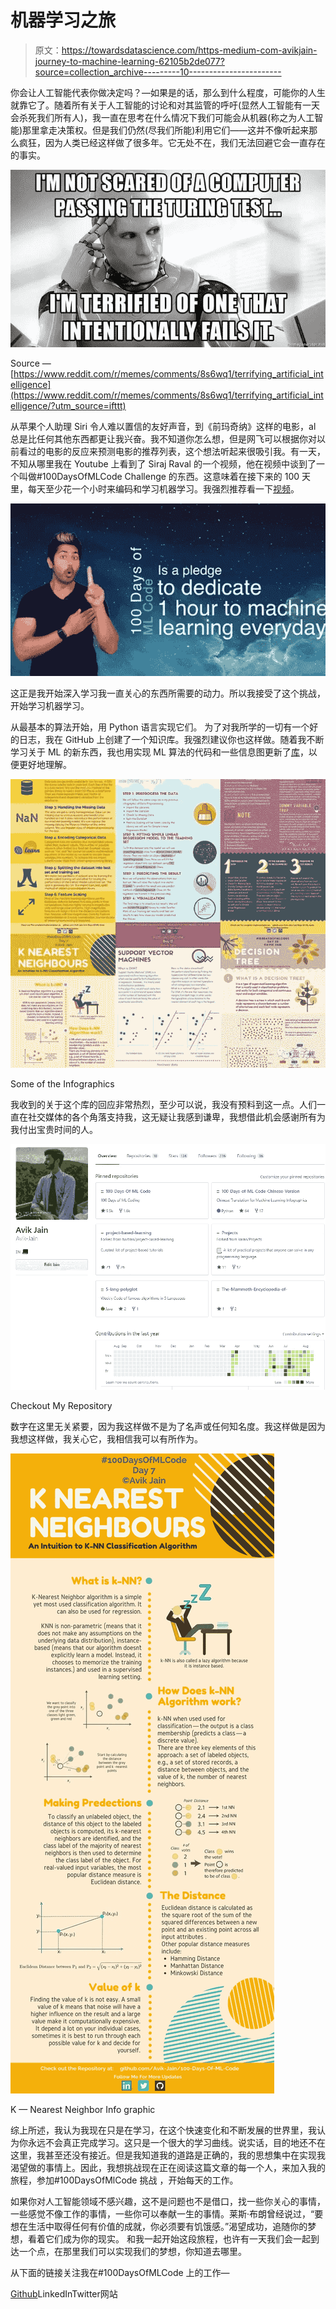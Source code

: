 # 机器学习之旅

> 原文：<https://towardsdatascience.com/https-medium-com-avikjain-journey-to-machine-learning-62105b2de077?source=collection_archive---------10----------------------->

你会让人工智能代表你做决定吗？—如果是的话，那么到什么程度，可能你的人生就靠它了。随着所有关于人工智能的讨论和对其监管的呼吁(显然人工智能有一天会杀死我们所有人)，我一直在思考在什么情况下我们可能会从机器(称之为人工智能)那里拿走决策权。但是我们仍然(尽我们所能)利用它们——这并不像听起来那么疯狂，因为人类已经这样做了很多年。它无处不在，我们无法回避它会一直存在的事实。

![](img/0a7662b786771b07cbbda0a39249e3dd.png)

Source — [https://www.reddit.com/r/memes/comments/8s6wq1/terrifying_artificial_intelligence](https://www.reddit.com/r/memes/comments/8s6wq1/terrifying_artificial_intelligence/?utm_source=ifttt)

从苹果个人助理 Siri 令人难以置信的友好声音，到《前玛奇纳》这样的电影，al 总是比任何其他东西都更让我兴奋。我不知道你怎么想，但是网飞可以根据你对以前看过的电影的反应来预测电影的推荐列表，这个想法听起来很吸引我。有一天，不知从哪里我在 Youtube 上看到了 Siraj Raval 的一个视频，他在视频中谈到了一个叫做#100DaysOfMLCode Challenge 的东西。这意味着在接下来的 100 天里，每天至少花一个小时来编码和学习机器学习。我强烈推荐看一下[视频](https://www.youtube.com/watch?v=cuQMBj1cWPo)。

![](img/d4c475d9707b7f2c638cba3160ed479a.png)

这正是我开始深入学习我一直关心的东西所需要的动力。所以我接受了这个挑战，开始学习机器学习。

从最基本的算法开始，用 Python 语言实现它们。
为了对我所学的一切有一个好的日志，我在 GitHub 上创建了一个知识库。我强烈建议你也这样做。随着我不断学习关于 ML 的新东西，我也用实现 ML 算法的代码和一些信息图更新了[库](https://github.com/Avik-Jain/100-Days-Of-ML-Code)，以便更好地理解。

[![](img/1927fdd54bba4ddce726d1c7a5e0eb31.png)](https://github.com/Avik-Jain)

Some of the Infographics

我收到的关于这个库的回应非常热烈，至少可以说，我没有预料到这一点。人们一直在社交媒体的各个角落支持我，这无疑让我感到谦卑，我想借此机会感谢所有为我付出宝贵时间的人。

[![](img/7a17442748266a10bd38a2cb635a76ed.png)](https://github.com/Avik-Jain)

Checkout My Repository

数字在这里无关紧要，因为我这样做不是为了名声或任何知名度。我这样做是因为我想这样做，我关心它，我相信我可以有所作为。

[![](img/59bfca9e5e88d9da5f986cbe0c41f7bd.png)](https://github.com/Avik-Jain/100-Days-Of-ML-Code)

K — Nearest Neighbor Info graphic

综上所述，我认为我现在只是在学习，在这个快速变化和不断发展的世界里，我认为你永远不会真正完成学习。这只是一个很大的学习曲线。说实话，目的地还不在这里，我甚至还没有接近。但是我知道我的道路是正确的，我的思想集中在实现我渴望做的事情上。因此，我想挑战现在正在阅读这篇文章的每一个人，来加入我的旅程，参加#100DaysOfMlCode 挑战
，开始每天的工作。

如果你对人工智能领域不感兴趣，这不是问题也不是借口，找一些你关心的事情，一些感觉不像工作的事情，一些你可以奉献一生的事情。莱斯·布朗曾经说过，“要想在生活中取得任何有价值的成就，你必须要有饥饿感。”渴望成功，追随你的梦想，看着它们成为你的现实。
和我一起开始这段旅程，也许有一天我们会一起到达一个点，在那里我们可以实现我们的梦想，你知道去哪里。

从下面的链接关注我在#100DaysOfMLCode 上的工作—

[Github](http://www.github.com/avik-jain)LinkedInTwitter网站